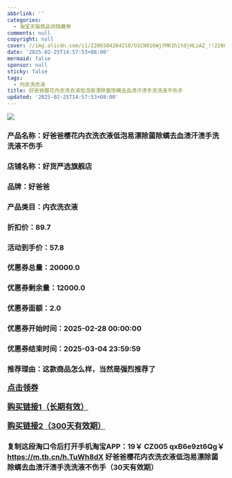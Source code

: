 ```yaml
---
abbrlink: ''
categories:
  - 淘宝天猫商品领隐藏券
comments: null
copyright: null
cover: //img.alicdn.com/i1/2206584264218/O1CN016WjYMK1h1tdjHLiAZ_!!2206584264218-0-C2M.jpg
date: '2025-02-25T14:57:53+08:00'
mermaid: false
sponsor: null
sticky: false
tags:
  - 内衣洗衣液
title: 好爸爸樱花内衣洗衣液低泡易漂除菌除螨去血渍汗渍手洗洗液不伤手
updated: '2025-02-25T14:57:53+08:00'
--- 
```


![](//img.alicdn.com/i1/2206584264218/O1CN016WjYMK1h1tdjHLiAZ_!!2206584264218-0-C2M.jpg)

### 产品名称：好爸爸樱花内衣洗衣液低泡易漂除菌除螨去血渍汗渍手洗洗液不伤手
### 店铺名称：好货严选旗舰店
### 品牌：好爸爸
### 产品类目：内衣洗衣液
### 折扣价：89.7
### 活动到手价：57.8
### 优惠券总量：20000.0
### 优惠券剩余量：12000.0
### 优惠券面额：2.0
### 优惠券开始时间：2025-02-28 00:00:00	
### 优惠券结束时间：2025-03-04 23:59:59	
### 推荐理由：这款商品怎么样，当然是强烈推荐了

<p style="font-size: 18px; font-weight: bold;">
  <a href="https://uland.taobao.com/coupon/edetail?e=eJ3r3DBGK7%2BlhHvvyUNXZfh8CuWt5YH5OVuOuRD5gLJMmdsrkidbOWBzzpT26idJGlPRJZE%2FQr7k3%2BYT7WlYLTjUiPLt1wXTTuNvbl6R9oi5V%2BWZ9INAMII2Eg4%2FHG8lRSHvQe2jOLZ9pbNCYX0I%2BPP%2BWUTgK%2F%2B0I%2BtaUgbudUxA%2B536asYsLWVfKa%2BhVnNDDu2PS8nQrCXui8t%2BL2BSUZjB6TX2HR3QQ5WKStDdyeTLAJho1Tgm24y1rRo98IyIzxHHRjXbSzC3GXpSbfs48l7z8tG0y92J7AsoQO43bb12XMg%2F4%2Bl5%2FU8f2ODUsyfWSQeJNEiOmJKyHVvYwF84GiUzVkkdwsIm&traceId=21665f9817407225954674899d132c&union_lens=lensId%3AOPT%401740722595%402133d904_0dfb_1954b26e851_dddd%4001%40eyJmbG9vcklkIjo3MzM1NH0ie" target="_blank">点击领券</a>
</p>
<p style="font-size: 18px; font-weight: bold;">
  <a href="https://s.click.taobao.com/t?e=m%3D2%26s%3DuqT3utpl%2BNBw4vFB6t2Z2ueEDrYVVa64K7Vc7tFgwiHjf2vlNIV67k2Uw6Vjz9mVnwuRopoI2iP3ID%2FV1RqsF4wnCJeELi4I%2FIEn%2BS1IjHAB0ghlTd7WlZVm%2FOAUUFw71qrpxiwMoCNxc1AtbZGVS7YVf%2FNg5yFhCuhHPZd3wn7NEPXytV9ALoS4zvCRUrquvpzdB6brDsFHosh8XFBgDIsybDd%2FGs6ywlzh2rjXsOBglszPVub6K47b0C9Kz%2F8Kk8SVtBjgV0%2BPgysBSxHfUOXVLEPDWL24%2FufIeaShmLvWGPPZ03CRxJiK5BhaIXzEfWodwWRUEoPGDmntuH4VtA%3D%3D" target="_blank">购买链接1（长期有效）</a>
</p>
<p style="font-size: 18px; font-weight: bold;">
  <a href="https://s.click.taobao.com/XydbVNs" target="_blank">购买链接2（300天有效期）</a>
</p>

### 复制这段淘口令后打开手机淘宝APP：19￥ CZ005 qxB6e9zt6Qg￥ https://m.tb.cn/h.TuWh8dX  好爸爸樱花内衣洗衣液低泡易漂除菌除螨去血渍汗渍手洗洗液不伤手（30天有效期）
